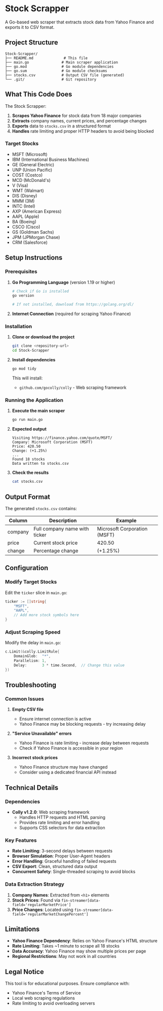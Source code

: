 # Stock Scrapper

A Go-based web scraper that extracts stock data from Yahoo Finance and exports it to CSV format.

## Project Structure

```
Stock-Scrapper/
├── README.md              # This file
├── main.go               # Main scraper application
├── go.mod                # Go module dependencies
├── go.sum                # Go module checksums
├── stocks.csv            # Output CSV file (generated)
└── .git/                 # Git repository
```

## What This Code Does

The Stock Scrapper:

1. **Scrapes Yahoo Finance** for stock data from 18 major companies
2. **Extracts** company names, current prices, and percentage changes
3. **Exports** data to `stocks.csv` in a structured format
4. **Handles** rate limiting and proper HTTP headers to avoid being blocked

### Target Stocks
- MSFT (Microsoft)
- IBM (International Business Machines)
- GE (General Electric)
- UNP (Union Pacific)
- COST (Costco)
- MCD (McDonald's)
- V (Visa)
- WMT (Walmart)
- DIS (Disney)
- MMM (3M)
- INTC (Intel)
- AXP (American Express)
- AAPL (Apple)
- BA (Boeing)
- CSCO (Cisco)
- GS (Goldman Sachs)
- JPM (JPMorgan Chase)
- CRM (Salesforce)

## Setup Instructions

### Prerequisites

1. **Go Programming Language** (version 1.19 or higher)
   ```bash
   # Check if Go is installed
   go version
   
   # If not installed, download from https://golang.org/dl/
   ```

2. **Internet Connection** (required for scraping Yahoo Finance)

### Installation

1. **Clone or download the project**
   ```bash
   git clone <repository-url>
   cd Stock-Scrapper
   ```

2. **Install dependencies**
   ```bash
   go mod tidy
   ```

   This will install:
   - `github.com/gocolly/colly` - Web scraping framework

### Running the Application

1. **Execute the main scraper**
   ```bash
   go run main.go
   ```

2. **Expected output**
   ```
   Visiting https://finance.yahoo.com/quote/MSFT/
   Company: Microsoft Corporation (MSFT)
   Price: 420.50
   Change: (+1.25%)
   ...
   Found 18 stocks
   Data written to stocks.csv
   ```

3. **Check the results**
   ```bash
   cat stocks.csv
   ```

## Output Format

The generated `stocks.csv` contains:

| Column  | Description                    | Example                        |
|---------|--------------------------------|--------------------------------|
| company | Full company name with ticker  | Microsoft Corporation (MSFT)   |
| price   | Current stock price            | 420.50                         |
| change  | Percentage change              | (+1.25%)                       |

## Configuration

### Modify Target Stocks

Edit the `ticker` slice in `main.go`:

```go
ticker := []string{
    "MSFT",
    "AAPL",
    // Add more stock symbols here
}
```

### Adjust Scraping Speed

Modify the delay in `main.go`:

```go
c.Limit(&colly.LimitRule{
    DomainGlob:  "*",
    Parallelism: 1,
    Delay:       3 * time.Second,  // Change this value
})
```

## Troubleshooting

### Common Issues

1. **Empty CSV file**
   - Ensure internet connection is active
   - Yahoo Finance may be blocking requests - try increasing delay

2. **"Service Unavailable" errors**
   - Yahoo Finance is rate limiting - increase delay between requests
   - Check if Yahoo Finance is accessible in your region

3. **Incorrect stock prices**
   - Yahoo Finance structure may have changed
   - Consider using a dedicated financial API instead

## Technical Details

### Dependencies

- **Colly v1.2.0**: Web scraping framework
  - Handles HTTP requests and HTML parsing
  - Provides rate limiting and error handling
  - Supports CSS selectors for data extraction

### Key Features

- **Rate Limiting**: 3-second delays between requests
- **Browser Simulation**: Proper User-Agent headers
- **Error Handling**: Graceful handling of failed requests
- **CSV Export**: Clean, structured data output
- **Concurrent Safety**: Single-threaded scraping to avoid blocks

### Data Extraction Strategy

1. **Company Names**: Extracted from `<h1>` elements
2. **Stock Prices**: Found via `fin-streamer[data-field='regularMarketPrice']`
3. **Price Changes**: Located using `fin-streamer[data-field='regularMarketChangePercent']`

## Limitations

- **Yahoo Finance Dependency**: Relies on Yahoo Finance's HTML structure
- **Rate Limiting**: Takes ~1 minute to scrape all 18 stocks
- **Data Accuracy**: Yahoo Finance may show multiple prices per page
- **Regional Restrictions**: May not work in all countries

## Legal Notice

This tool is for educational purposes. Ensure compliance with:
- Yahoo Finance's Terms of Service
- Local web scraping regulations
- Rate limiting to avoid overloading servers

